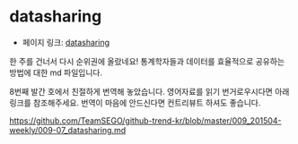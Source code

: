 # datasharing

 - 페이지 링크: [datasharing](https://github.com/jtleek/datasharing)


한 주를 건너서 다시 순위권에 올랐네요! 통계학자들과 데이터를 효율적으로 공유하는 방법에 대한 md 파일입니다.

8번째 발간 호에서 친절하게 번역해 놓았습니다. 영어자료를 읽기 번거로우시다면 아래 링크를 참조해주세요. 번역이 마음에 안드신다면 컨트리뷰트 하셔도 좋습니다. 

https://github.com/TeamSEGO/github-trend-kr/blob/master/009_201504-weekly/009-07_datasharing.md
